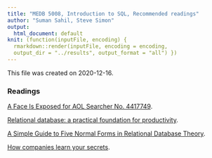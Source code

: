 ```yaml
---
title: "MEDB 5008, Introduction to SQL, Recommended readings"
author: "Suman Sahil, Steve Simon"
output:
  html_document: default
knit: (function(inputFile, encoding) {
  rmarkdown::render(inputFile, encoding = encoding,
  output_dir = "../results", output_format = "all") })  
---
```


This file was created on 2020-12-16.

### Readings

[A Face Is Exposed for AOL Searcher No. 4417749](https://www.nytimes.com/2006/08/09/technology/09aol.html).

[Relational database: a practical foundation for productivity](https://dl.acm.org/doi/pdf/10.1145/1283920.1283937).

[A Simple Guide to Five Normal Forms in Relational Database Theory](https://www.cs.dartmouth.edu/~cs61/Resources/Papers/CACM%20Kent%20Five%20Normal%20Forms.pdf).

[How companies learn your secrets](https://www.nytimes.com/2012/02/19/magazine/shopping-habits.html).

